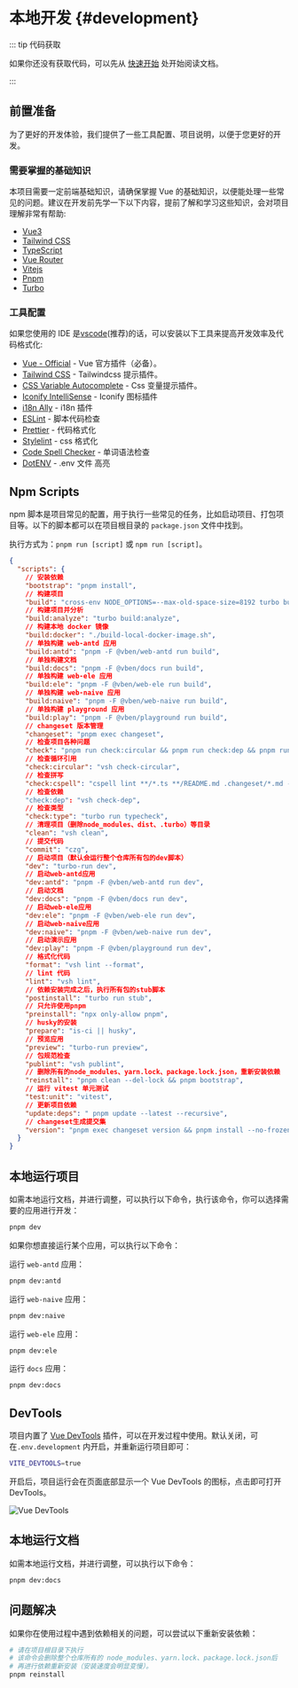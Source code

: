# 本地开发 {#development}

::: tip 代码获取

如果你还没有获取代码，可以先从 [快速开始](../introduction/quick-start.md) 处开始阅读文档。

:::

## 前置准备

为了更好的开发体验，我们提供了一些工具配置、项目说明，以便于您更好的开发。

### 需要掌握的基础知识

本项目需要一定前端基础知识，请确保掌握 Vue 的基础知识，以便能处理一些常见的问题。建议在开发前先学一下以下内容，提前了解和学习这些知识，会对项目理解非常有帮助:

- [Vue3](https://vuejs.org/)
- [Tailwind CSS](https://tailwindcss.com/)
- [TypeScript](https://www.typescriptlang.org/)
- [Vue Router](https://router.vuejs.org/)
- [Vitejs](https://vitejs.dev/)
- [Pnpm](https://pnpm.io/)
- [Turbo](https://turbo.build/)

### 工具配置

如果您使用的 IDE 是[vscode](https://code.visualstudio.com/)(推荐)的话，可以安装以下工具来提高开发效率及代码格式化:

- [Vue - Official](https://marketplace.visualstudio.com/items?itemName=Vue.volar) - Vue 官方插件（必备）。
- [Tailwind CSS](https://marketplace.visualstudio.com/items?itemName=bradlc.vscode-tailwindcss) - Tailwindcss 提示插件。
- [CSS Variable Autocomplete](https://marketplace.visualstudio.com/items?itemName=bradlc.vunguyentuan.vscode-css-variables) - Css 变量提示插件。
- [Iconify IntelliSense](https://marketplace.visualstudio.com/items?itemName=antfu.iconify) - Iconify 图标插件
- [i18n Ally](https://marketplace.visualstudio.com/items?itemName=Lokalise.i18n-ally) - i18n 插件
- [ESLint](https://marketplace.visualstudio.com/items?itemName=dbaeumer.vscode-eslint) - 脚本代码检查
- [Prettier](https://marketplace.visualstudio.com/items?itemName=esbenp.prettier-vscode) - 代码格式化
- [Stylelint](https://marketplace.visualstudio.com/items?itemName=stylelint.vscode-stylelint) - css 格式化
- [Code Spell Checker](https://marketplace.visualstudio.com/items?itemName=streetsidesoftware.code-spell-checker) - 单词语法检查
- [DotENV](https://marketplace.visualstudio.com/items?itemName=mikestead.dotenv) - .env 文件 高亮

## Npm Scripts

npm 脚本是项目常见的配置，用于执行一些常见的任务，比如启动项目、打包项目等。以下的脚本都可以在项目根目录的 `package.json` 文件中找到。

执行方式为：`pnpm run [script]` 或 `npm run [script]`。

```json
{
  "scripts": {
    // 安装依赖
    "bootstrap": "pnpm install",
    // 构建项目
    "build": "cross-env NODE_OPTIONS=--max-old-space-size=8192 turbo build",
    // 构建项目并分析
    "build:analyze": "turbo build:analyze",
    // 构建本地 docker 镜像
    "build:docker": "./build-local-docker-image.sh",
    // 单独构建 web-antd 应用
    "build:antd": "pnpm -F @vben/web-antd run build",
    // 单独构建文档
    "build:docs": "pnpm -F @vben/docs run build",
    // 单独构建 web-ele 应用
    "build:ele": "pnpm -F @vben/web-ele run build",
    // 单独构建 web-naive 应用
    "build:naive": "pnpm -F @vben/web-naive run build",
    // 单独构建 playground 应用
    "build:play": "pnpm -F @vben/playground run build",
    // changeset 版本管理
    "changeset": "pnpm exec changeset",
    // 检查项目各种问题
    "check": "pnpm run check:circular && pnpm run check:dep && pnpm run check:type && pnpm check:cspell",
    // 检查循环引用
    "check:circular": "vsh check-circular",
    // 检查拼写
    "check:cspell": "cspell lint **/*.ts **/README.md .changeset/*.md --no-progress"
    // 检查依赖
    "check:dep": "vsh check-dep",
    // 检查类型
    "check:type": "turbo run typecheck",
    // 清理项目（删除node_modules、dist、.turbo）等目录
    "clean": "vsh clean",
    // 提交代码
    "commit": "czg",
    // 启动项目（默认会运行整个仓库所有包的dev脚本）
    "dev": "turbo-run dev",
    // 启动web-antd应用
    "dev:antd": "pnpm -F @vben/web-antd run dev",
    // 启动文档
    "dev:docs": "pnpm -F @vben/docs run dev",
    // 启动web-ele应用
    "dev:ele": "pnpm -F @vben/web-ele run dev",
    // 启动web-naive应用
    "dev:naive": "pnpm -F @vben/web-naive run dev",
    // 启动演示应用
    "dev:play": "pnpm -F @vben/playground run dev",
    // 格式化代码
    "format": "vsh lint --format",
    // lint 代码
    "lint": "vsh lint",
    // 依赖安装完成之后，执行所有包的stub脚本
    "postinstall": "turbo run stub",
    // 只允许使用pnpm
    "preinstall": "npx only-allow pnpm",
    // husky的安装
    "prepare": "is-ci || husky",
    // 预览应用
    "preview": "turbo-run preview",
    // 包规范检查
    "publint": "vsh publint",
    // 删除所有的node_modules、yarn.lock、package.lock.json，重新安装依赖
    "reinstall": "pnpm clean --del-lock && pnpm bootstrap",
    // 运行 vitest 单元测试
    "test:unit": "vitest",
    // 更新项目依赖
    "update:deps": " pnpm update --latest --recursive",
    // changeset生成提交集
    "version": "pnpm exec changeset version && pnpm install --no-frozen-lockfile"
  }
}
```

## 本地运行项目

如需本地运行文档，并进行调整，可以执行以下命令，执行该命令，你可以选择需要的应用进行开发：

```bash
pnpm dev
```

如果你想直接运行某个应用，可以执行以下命令：

运行 `web-antd` 应用：

```bash
pnpm dev:antd
```

运行 `web-naive` 应用：

```bash
pnpm dev:naive
```

运行 `web-ele` 应用：

```bash
pnpm dev:ele
```

运行 `docs` 应用：

```bash
pnpm dev:docs
```

## DevTools

项目内置了 [Vue DevTools](https://github.com/vuejs/devtools-next) 插件，可以在开发过程中使用。默认关闭，可在`.env.development` 内开启，并重新运行项目即可：

```bash
VITE_DEVTOOLS=true
```

开启后，项目运行会在页面底部显示一个 Vue DevTools 的图标，点击即可打开 DevTools。

![Vue DevTools](/guide/devtools.png)

## 本地运行文档

如需本地运行文档，并进行调整，可以执行以下命令：

```bash
pnpm dev:docs
```

## 问题解决

如果你在使用过程中遇到依赖相关的问题，可以尝试以下重新安装依赖：

```bash
# 请在项目根目录下执行
# 该命令会删除整个仓库所有的 node_modules、yarn.lock、package.lock.json后
# 再进行依赖重新安装（安装速度会明显变慢）。
pnpm reinstall
```
